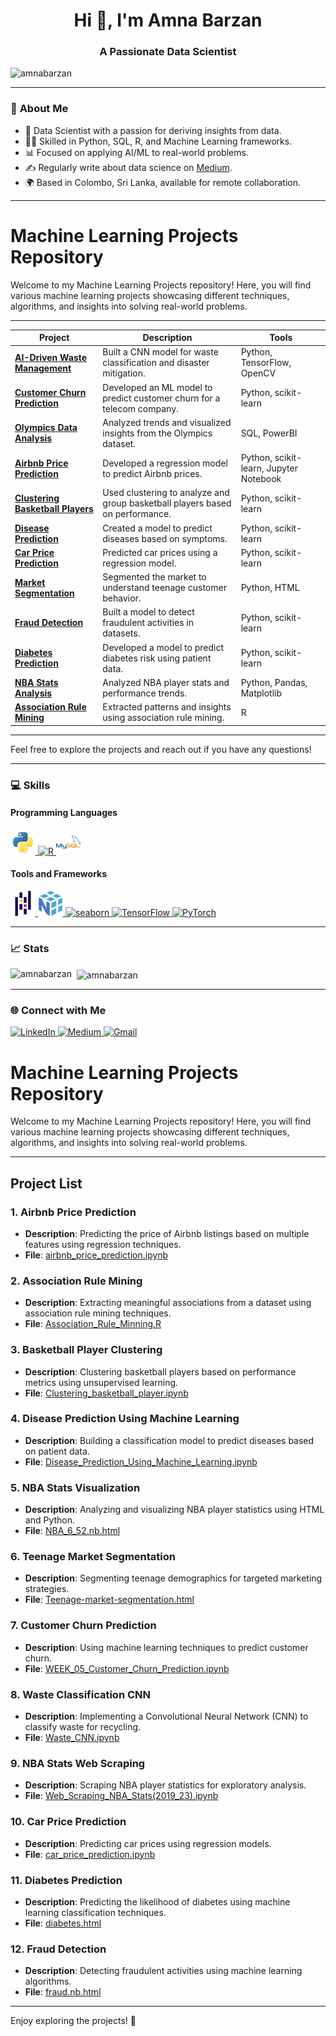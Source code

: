 <h1 align="center">Hi 👋, I'm Amna Barzan</h1>
<h3 align="center">A Passionate Data Scientist</h3>

<p align="left"> 
  <img src="https://komarev.com/ghpvc/?username=amnabarzan&label=Profile%20views&color=0e75b6&style=flat" alt="amnabarzan" /> 
</p>

---

### 🌟 **About Me**
- 🧠 Data Scientist with a passion for deriving insights from data.
- 👩‍💻 Skilled in Python, SQL, R, and Machine Learning frameworks.
- 📊 Focused on applying AI/ML to real-world problems.
- ✍️ Regularly write about data science on [Medium](https://medium.com/@amnabarzan).
- 🌍 Based in Colombo, Sri Lanka, available for remote collaboration.

---

# Machine Learning Projects Repository

Welcome to my Machine Learning Projects repository! Here, you will find various machine learning projects showcasing different techniques, algorithms, and insights into solving real-world problems.

---

| Project | Description | Tools |
|---------|-------------|-------|
| **[AI-Driven Waste Management](https://github.com/AmnaBarzan/ML-projects/blob/master/Waste_CNN.ipynb)** | Built a CNN model for waste classification and disaster mitigation. | Python, TensorFlow, OpenCV |
| **[Customer Churn Prediction](https://github.com/AmnaBarzan/ML-projects/blob/master/WEEK_05_Customer_Churn_Prediction.ipynb)** | Developed an ML model to predict customer churn for a telecom company. | Python, scikit-learn |
| **[Olympics Data Analysis](https://github.com/AmnaBarzan/ML-projects/blob/master/Web_Scraping_NBA_Stats(2019_23).ipynb)** | Analyzed trends and visualized insights from the Olympics dataset. | SQL, PowerBI |
| **[Airbnb Price Prediction](https://github.com/AmnaBarzan/ML-projects/blob/master/airbnb%20price%20prediction.ipynb)** | Developed a regression model to predict Airbnb prices. | Python, scikit-learn, Jupyter Notebook |
| **[Clustering Basketball Players](https://github.com/AmnaBarzan/ML-projects/blob/master/Clustering_basketball_player.ipynb)** | Used clustering to analyze and group basketball players based on performance. | Python, scikit-learn |
| **[Disease Prediction](https://github.com/AmnaBarzan/ML-projects/blob/master/Disease_Prediction_Using_Machine_Learning.ipynb)** | Created a model to predict diseases based on symptoms. | Python, scikit-learn |
| **[Car Price Prediction](https://github.com/AmnaBarzan/ML-projects/blob/master/car_price_prediction.ipynb)** | Predicted car prices using a regression model. | Python, scikit-learn |
| **[Market Segmentation](https://github.com/AmnaBarzan/ML-projects/blob/master/Teenage-market-segmentation.html)** | Segmented the market to understand teenage customer behavior. | Python, HTML |
| **[Fraud Detection](https://github.com/AmnaBarzan/ML-projects/blob/master/fraud.nb.html)** | Built a model to detect fraudulent activities in datasets. | Python, scikit-learn |
| **[Diabetes Prediction](https://github.com/AmnaBarzan/ML-projects/blob/master/diabetes.html)** | Developed a model to predict diabetes risk using patient data. | Python, scikit-learn |
| **[NBA Stats Analysis](https://github.com/AmnaBarzan/ML-projects/blob/master/NBA_6_52.nb.html)** | Analyzed NBA player stats and performance trends. | Python, Pandas, Matplotlib |
| **[Association Rule Mining](https://github.com/AmnaBarzan/ML-projects/blob/master/Association%20Rule%20Minning.R)** | Extracted patterns and insights using association rule mining. | R |

---

Feel free to explore the projects and reach out if you have any questions!

---

### 💻 **Skills**

#### Programming Languages
<p align="left">
  <a href="https://www.python.org/" target="_blank" rel="noreferrer"> 
    <img src="https://raw.githubusercontent.com/devicons/devicon/master/icons/python/python-original.svg" alt="Python" width="40" height="40"/> 
  </a>
  <a href="https://www.r-project.org/" target="_blank" rel="noreferrer"> 
    <img src="https://www.vectorlogo.zone/logos/r-project/r-project-icon.svg" alt="R" width="40" height="40"/> 
  </a>
  <a href="https://www.mysql.com/" target="_blank" rel="noreferrer"> 
    <img src="https://raw.githubusercontent.com/devicons/devicon/master/icons/mysql/mysql-original-wordmark.svg" alt="SQL" width="40" height="40"/> 
  </a>
</p>

#### Tools and Frameworks
<p align="left">
  <a href="https://pandas.pydata.org/" target="_blank" rel="noreferrer"> 
    <img src="https://raw.githubusercontent.com/devicons/devicon/master/icons/pandas/pandas-original.svg" alt="pandas" width="40" height="40"/> 
  </a>
  <a href="https://numpy.org/" target="_blank" rel="noreferrer"> 
    <img src="https://raw.githubusercontent.com/devicons/devicon/master/icons/numpy/numpy-original.svg" alt="numpy" width="40" height="40"/> 
  </a>
  <a href="https://seaborn.pydata.org/" target="_blank" rel="noreferrer"> 
    <img src="https://seaborn.pydata.org/_images/logo-mark-lightbg.svg" alt="seaborn" width="40" height="40"/> 
  </a>
  <a href="https://www.tensorflow.org/" target="_blank" rel="noreferrer"> 
    <img src="https://www.vectorlogo.zone/logos/tensorflow/tensorflow-icon.svg" alt="TensorFlow" width="40" height="40"/> 
  </a>
  <a href="https://pytorch.org/" target="_blank" rel="noreferrer"> 
    <img src="https://www.vectorlogo.zone/logos/pytorch/pytorch-icon.svg" alt="PyTorch" width="40" height="40"/> 
  </a>
</p>

---

### 📈 **Stats**

<p>
  <img align="left" src="https://github-readme-stats.vercel.app/api/top-langs?username=amnabarzan&show_icons=true&locale=en&layout=compact" alt="amnabarzan" />
</p>

<p>&nbsp;
  <img align="center" src="https://github-readme-stats.vercel.app/api?username=amnabarzan&show_icons=true&locale=en" alt="amnabarzan" />
</p>

---

### 🌐 **Connect with Me**
<p align="left">
  <a href="https://www.linkedin.com/in/amna-b-61913817b/" target="_blank">
    <img src="https://www.vectorlogo.zone/logos/linkedin/linkedin-icon.svg" alt="LinkedIn" width="40" height="40"/> 
  </a>
  <a href="https://medium.com/@amnabarzan" target="_blank">
    <img src="https://cdn.jsdelivr.net/npm/simple-icons@3.1.0/icons/medium.svg" alt="Medium" width="40" height="40"/> 
  </a>
  <a href="mailto:amnabarzan@gmail.com" target="_blank">
    <img src="https://www.vectorlogo.zone/logos/gmail/gmail-icon.svg" alt="Gmail" width="40" height="40"/>
  </a>
</p>



# Machine Learning Projects Repository

Welcome to my Machine Learning Projects repository! Here, you will find various machine learning projects showcasing different techniques, algorithms, and insights into solving real-world problems.

---

## Project List

### 1. **Airbnb Price Prediction**  
   - **Description**: Predicting the price of Airbnb listings based on multiple features using regression techniques.
   - **File**: [airbnb_price_prediction.ipynb](https://github.com/AmnaBarzan/ML-projects/blob/master/airbnb%20price%20prediction.ipynb)

### 2. **Association Rule Mining**  
   - **Description**: Extracting meaningful associations from a dataset using association rule mining techniques.
   - **File**: [Association_Rule_Minning.R](https://github.com/AmnaBarzan/ML-projects/blob/master/Association%20Rule%20Minning.R)

### 3. **Basketball Player Clustering**  
   - **Description**: Clustering basketball players based on performance metrics using unsupervised learning.
   - **File**: [Clustering_basketball_player.ipynb](https://github.com/AmnaBarzan/ML-projects/blob/master/Clustering_basketball_player.ipynb)

### 4. **Disease Prediction Using Machine Learning**  
   - **Description**: Building a classification model to predict diseases based on patient data.
   - **File**: [Disease_Prediction_Using_Machine_Learning.ipynb](https://github.com/AmnaBarzan/ML-projects/blob/master/Disease_Prediction_Using_Machine_Learning.ipynb)

### 5. **NBA Stats Visualization**  
   - **Description**: Analyzing and visualizing NBA player statistics using HTML and Python.
   - **File**: [NBA_6_52.nb.html](https://github.com/AmnaBarzan/ML-projects/blob/master/NBA_6_52.nb.html)

### 6. **Teenage Market Segmentation**  
   - **Description**: Segmenting teenage demographics for targeted marketing strategies.
   - **File**: [Teenage-market-segmentation.html](https://github.com/AmnaBarzan/ML-projects/blob/master/Teenage-market-segmentation.html)

### 7. **Customer Churn Prediction**  
   - **Description**: Using machine learning techniques to predict customer churn.
   - **File**: [WEEK_05_Customer_Churn_Prediction.ipynb](https://github.com/AmnaBarzan/ML-projects/blob/master/WEEK_05_Customer_Churn_Prediction.ipynb)

### 8. **Waste Classification CNN**  
   - **Description**: Implementing a Convolutional Neural Network (CNN) to classify waste for recycling.
   - **File**: [Waste_CNN.ipynb](https://github.com/AmnaBarzan/ML-projects/blob/master/Waste_CNN.ipynb)

### 9. **NBA Stats Web Scraping**  
   - **Description**: Scraping NBA player statistics for exploratory analysis.
   - **File**: [Web_Scraping_NBA_Stats(2019_23).ipynb](https://github.com/AmnaBarzan/ML-projects/blob/master/Web_Scraping_NBA_Stats(2019_23).ipynb)

### 10. **Car Price Prediction**  
   - **Description**: Predicting car prices using regression models.
   - **File**: [car_price_prediction.ipynb](https://github.com/AmnaBarzan/ML-projects/blob/master/car_price_prediction.ipynb)

### 11. **Diabetes Prediction**  
   - **Description**: Predicting the likelihood of diabetes using machine learning classification techniques.
   - **File**: [diabetes.html](https://github.com/AmnaBarzan/ML-projects/blob/master/diabetes.html)

### 12. **Fraud Detection**  
   - **Description**: Detecting fraudulent activities using machine learning algorithms.
   - **File**: [fraud.nb.html](https://github.com/AmnaBarzan/ML-projects/blob/master/fraud.nb.html)

---

Enjoy exploring the projects! 🚀

